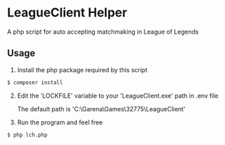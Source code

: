 # LeagueClient Helper

A php script for auto accepting matchmaking in League of Legends

## Usage


1. Install the php package required by this script

```sh
$ composer install
```

2. Edit the 'LOCKFILE' variable to your 'LeagueClient.exe' path in .env file

   The default path is 'C:\Garena\Games\32775\LeagueClient'

3. Run the program and feel free

```sh
$ php lch.php
```
